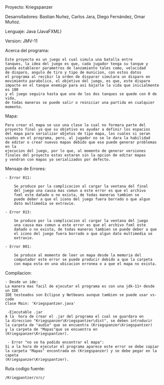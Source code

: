 Proyecto: Kriegspanzer

Desarrolladores: Bastian Nuñez, Carlos Jara, Diego Fernández, Omar Muñoz.

Lenguaje: Java (JavaFXML)

Version: JMV-11


Acerca del programa:

    Este proyecto es un juego el cual simula una batalla entre
    tanques, la idea del juego es que, cada jugador tenga su tanque y
    pueda establecer parametros de lanzamiento tales como, velocidad
    de disparo, angulo de tiro y tipo de municion, con estos datos
    el programa al recibir la orden de disparar simulara un disparo en
    movimiento parabolico, el objetivo del juego, es que, este disparo
    impacte en el tanque enemigo para asi bajarle la vida que inicialmente es 100
    y el juego seguira hasta que uno de los dos tanques se quede con 0 de vida, 
    de todas maneras se puede salir o reiniciar una partida en cualquier momento.

Mapa:
    
    Para crear el mapa se uso una clase la cual no formara parte del
    proyecto final ya que su objetivo es ayudar a definir los espacios
    del mapa para serializar objetos de tipo mapa, los cuales si seran
    usados en el programa, pero, al jugador no se le dara la habilidad
    de editar o crear nuevos mapas debido que eso puede generar problemas en la
    ejecucion del juego, por lo que, al momento de generar versiones
    finales del proyecto estas estaran sin la opcion de editar mapas
    y vendran con mapas ya serializados por defecto.

Mensaje de Errores:

    - Error 011:

        Se produce por la complicacion al cargar la ventana del final
        del juego una causa mas comun a este error es que el archivo
        fxml este dañado o no exista, de todas maneras tambien se 
        puede deber a que el icono del juego fuera borrado o que algun
        dato multimedia se extravie.
    
    - Error 013:

        Se produce por la complicacion al cargar la ventana del juego
        una causa mas comun a este error es que el archivo fxml este
        dañado o no exista, de todas maneras tambien se puede deber a que
        el icono del juego fuera borrado o que algun dato multimedia se
        extravie.

    - Error 001:

        Se produce al momento de leer un mapa desde la memoria del 
        computador este error se puede producir debido a que la carpeta
        con mapa esta en una ubicacion erronea o a que el mapa no exista.

Compilacion:

    - Desde un ide:
    La manera mas facil de ejecutar el programa es con una jdk-11+ desde un IDE
    IDE testeados son Eclipse y Netbeans aunque tambien se puede usar vs-code
    Clase Main: 'Kriegspantzer.java'

     -Ejecutable .jar
	A la  hora de crear el .jar del programa el cual se guardara en 
	la direccion "Kriegspanzer\Kriegspantzer\dist", se deben introducir 
	la carpeta de "audio" que se encuentra (Kriegspanzer\Kriegspantzer) 
	y la carpeta de "Mapas"que se encuentra en (Kriegspanzer\Kriegspantzer).

     - Error "no se ha podido encontrar el mapa":
	Si a la hora de ejecutar el programa aparece este error se debe copiar 
	la carpeta "Mapas" encontrada en (Kriegspanzer) y se debe pegar en la capeta
	(Kriegspanzer\Kriegspantzer).

Ruta codigo fuente:

    /Kriegpantzer/src/
